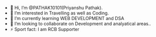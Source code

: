 - 👋 Hi, I’m @PATHAK10101(Priyanshu Pathak).
- 👀 I’m interested in Travelling as well as Coding.
- 🌱 I’m currently learning WEB DEVELOPMENT and DSA
- 💞️ I’m looking to collaborate on Development and analyatical areas..
- ⚡ Sport fact: I am RCB Supporter

<!---
PATHAK10101/PATHAK10101 is a ✨ special ✨ repository because its `README.md` (this file) appears on your GitHub profile.
You can click the Preview link to take a look at your changes.
--->
